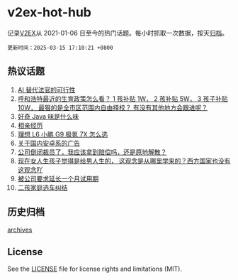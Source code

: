 # v2ex-hot-hub

 记录[V2EX](https://www.v2ex.com/)从 2021-01-06 日至今的热门话题。每小时抓取一次数据，按天[归档](archives)。

`更新时间：2025-03-15 17:10:21 +0800`

## 热议话题

1. [AI 替代法官的可行性](https://www.v2ex.com/t/1118580)
1. [呼和浩特最近的生育政策怎么看？ 1 孩补贴 1W， 2 孩补贴 5W， 3 孩子补贴 10W， 最狠的是全市区范围内自由择校？ 有没有其他地方会跟进呢？](https://www.v2ex.com/t/1118515)
1. [好奇 Java 味是什么味](https://www.v2ex.com/t/1118514)
1. [相亲经历](https://www.v2ex.com/t/1118533)
1. [理想 L6 小鹏 G9 极氪 7X 怎么选](https://www.v2ex.com/t/1118583)
1. [关于国内安卓系的广告](https://www.v2ex.com/t/1118549)
1. [公司倒闭裁员了，我应该拿到赔偿吗，还是原地解散？](https://www.v2ex.com/t/1118586)
1. [现在女人生孩子觉得是给男人生的， 这观念是从哪里学来的？西方国家也没有这观念吖](https://www.v2ex.com/t/1118516)
1. [被公司要求延长一个月试用期](https://www.v2ex.com/t/1118566)
1. [二孩家庭选车纠结](https://www.v2ex.com/t/1118600)

## 历史归档

[archives](archives)

## License

See the [LICENSE](LICENSE) file for license rights and limitations (MIT).
